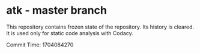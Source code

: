 # atk - master branch

This repository contains frozen state of the repository.
Its history is cleared. It is used only for static code
analysis with Codacy.

Commit Time: 1704084270